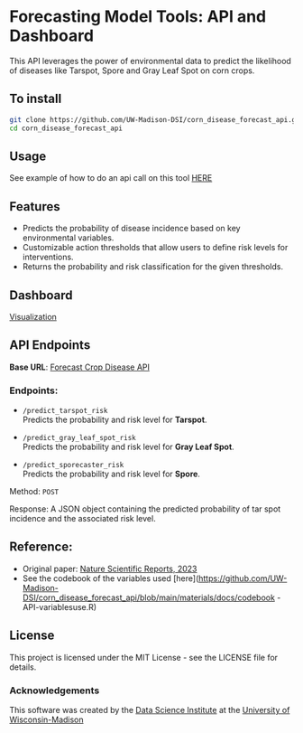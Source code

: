 # **Forecasting Model Tools: API and Dashboard**

This API leverages the power of environmental data to predict the likelihood of diseases like Tarspot, Spore and Gray Leaf Spot on corn crops. 

## To install
```bash
git clone https://github.com/UW-Madison-DSI/corn_disease_forecast_api.git
cd corn_disease_forecast_api
```

## Usage
See example of how to do an api call on this tool [HERE](https://github.com/UW-Madison-DSI/corn_disease_forecast_api/blob/main/materials/example/example_api_call.R)


## Features

- Predicts the probability of disease incidence based on key environmental variables.
- Customizable action thresholds that allow users to define risk levels for interventions.
- Returns the probability and risk classification for the given thresholds.

## Dashboard 

[Visualization](https://connect.doit.wisc.edu/tarspot_forecasting_app/)

## API Endpoints

**Base URL**: [Forecast Crop Disease API](https://connect.doit.wisc.edu/forecasting_crop_disease/)

### Endpoints:

- `/predict_tarspot_risk`  
  Predicts the probability and risk level for **Tarspot**.

- `/predict_gray_leaf_spot_risk`  
  Predicts the probability and risk level for **Gray Leaf Spot**.

- `/predict_sporecaster_risk`  
  Predicts the probability and risk level for **Spore**.


Method: `POST` 

Response: A JSON object containing the predicted probability of tar spot incidence and the associated risk level.

## Reference:
- Original paper: [Nature Scientific Reports, 2023](https://www.nature.com/articles/s41598-023-44338-6)
- See the codebook of the variables used  [here](https://github.com/UW-Madison-DSI/corn_disease_forecast_api/blob/main/materials/docs/codebook - API-variablesuse.R)

## License

This project is licensed under the MIT License - see the LICENSE file for details.


### Acknowledgements

This software was created by the [Data Science Institute](https://datascience.wisc.edu) at the [University of Wisconsin-Madison](https://www.wisc.edu)